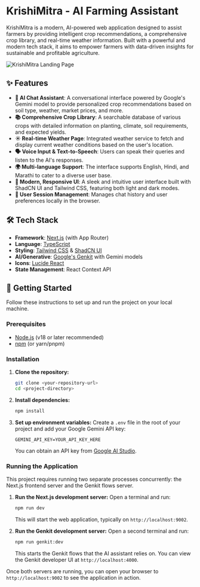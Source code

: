 # KrishiMitra - AI Farming Assistant

KrishiMitra is a modern, AI-powered web application designed to assist farmers by providing intelligent crop recommendations, a comprehensive crop library, and real-time weather information. Built with a powerful and modern tech stack, it aims to empower farmers with data-driven insights for sustainable and profitable agriculture.

![KrishiMitra Landing Page](https://picsum.photos/seed/screenshot/1200/600)

## ✨ Features

- **🤖 AI Chat Assistant**: A conversational interface powered by Google's Gemini model to provide personalized crop recommendations based on soil type, weather, market prices, and more.
- **📚 Comprehensive Crop Library**: A searchable database of various crops with detailed information on planting, climate, soil requirements, and expected yields.
- **☀️ Real-time Weather Page**: Integrated weather service to fetch and display current weather conditions based on the user's location.
- **🗣️ Voice Input & Text-to-Speech**: Users can speak their queries and listen to the AI's responses.
- **🌍 Multi-language Support**: The interface supports English, Hindi, and Marathi to cater to a diverse user base.
- **🎨 Modern, Responsive UI**: A sleek and intuitive user interface built with ShadCN UI and Tailwind CSS, featuring both light and dark modes.
- **🔐 User Session Management**: Manages chat history and user preferences locally in the browser.

## 🛠️ Tech Stack

- **Framework**: [Next.js](https://nextjs.org/) (with App Router)
- **Language**: [TypeScript](https://www.typescriptlang.org/)
- **Styling**: [Tailwind CSS](https://tailwindcss.com/) & [ShadCN UI](https://ui.shadcn.com/)
- **AI/Generative**: [Google's Genkit](https://firebase.google.com/docs/genkit) with Gemini models
- **Icons**: [Lucide React](https://lucide.dev/guide/packages/lucide-react)
- **State Management**: React Context API

## 🚀 Getting Started

Follow these instructions to set up and run the project on your local machine.

### Prerequisites

- [Node.js](https://nodejs.org/en/) (v18 or later recommended)
- [npm](https://www.npmjs.com/) (or yarn/pnpm)

### Installation

1.  **Clone the repository:**
    ```bash
    git clone <your-repository-url>
    cd <project-directory>
    ```

2.  **Install dependencies:**
    ```bash
    npm install
    ```

3.  **Set up environment variables:**
    Create a `.env` file in the root of your project and add your Google Gemini API key:
    ```env
    GEMINI_API_KEY=YOUR_API_KEY_HERE
    ```
    You can obtain an API key from [Google AI Studio](https://aistudio.google.com/).

### Running the Application

This project requires running two separate processes concurrently: the Next.js frontend server and the Genkit flows server.

1.  **Run the Next.js development server:**
    Open a terminal and run:
    ```bash
    npm run dev
    ```
    This will start the web application, typically on `http://localhost:9002`.

2.  **Run the Genkit development server:**
    Open a second terminal and run:
    ```bash
    npm run genkit:dev
    ```
    This starts the Genkit flows that the AI assistant relies on. You can view the Genkit developer UI at `http://localhost:4000`.

Once both servers are running, you can open your browser to `http://localhost:9002` to see the application in action.
